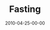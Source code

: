 ---
layout: message
category: message
series: "Force Feed"
title: "Fasting"
date: 2010-04-25-00-00
message_id: 616
audio: "http://s3.amazonaws.com/crossroads-media/messages/audio/ForceFeed3.mp3"
audio-duration: "35:19"
program: "http://s3.amazonaws.com/crossroads-media/documents/04_24-25_10Program.pdf"
description: "Chuck Mingo talks about the importance of pauses in our life."
video: "http://s3.amazonaws.com/crossroads-media/messages/video/ForceFeed3.mp4"
video-duration: "35:19"
yt-embed-url: "//www.youtube.com/embed/C-xbCla2LRk"
video-image: "http://s3.amazonaws.com/crossroads-media/images/forcefeed3-still.jpg"
tag: 
 - mingo
 - fasting
 - prayer
 - media-fast
 - force-feed
 - media
explicit: false
---